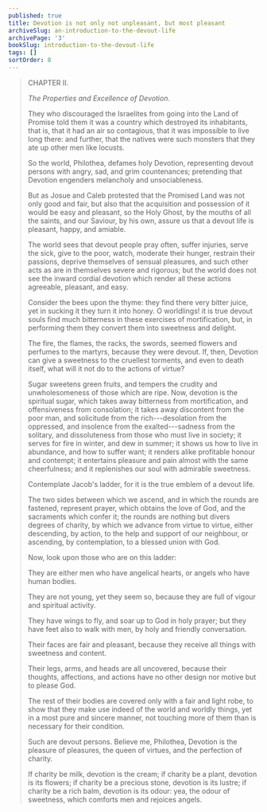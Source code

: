 ```yaml
---
published: true
title: Devotion is not only not unpleasant, but most pleasant
archiveSlug: an-introduction-to-the-devout-life
archivePage: '3'
bookSlug: introduction-to-the-devout-life
tags: []
sortOrder: 8
---
```


> CHAPTER II.
>
> *The Properties and Excellence of Devotion.*
>
> They who discouraged the Israelites from going into the Land of Promise told them it was a country which destroyed its inhabitants, that is, that it had an air so contagious, that it was impossible to live long there: and further, that the natives were such monsters that they ate up other men like locusts.
>
> So the world, Philothea, defames holy Devotion, representing devout persons with angry, sad, and grim countenances; pretending that Devotion engenders melancholy and unsociableness.
>
> But as Josue and Caleb protested that the Promised Land was not only good and fair, but also that the acquisition and possession of it would be easy and pleasant, so the Holy Ghost, by the mouths of all the saints, and our Saviour, by his own, assure us that a devout life is pleasant, happy, and amiable.
>
> The world sees that devout people pray often, suffer injuries, serve the sick, give to the poor, watch, moderate their hunger, restrain their passions, deprive themselves of sensual pleasures, and such other acts as are in themselves severe and rigorous; but the world does not see the inward cordial devotion which render all these actions agreeable, pleasant, and easy.
>
> Consider the bees upon the thyme: they find there very bitter juice, yet in sucking it they turn it into honey. O worldlings! it is true devout souls find much bitterness in these exercises of mortification, but, in performing them they convert them into sweetness and delight.
>
> The fire, the flames, the racks, the swords, seemed flowers and perfumes to the martyrs, because they were devout. If, then, Devotion can give a sweetness to the cruellest torments, and even to death itself, what will it not do to the actions of virtue?
>
> Sugar sweetens green fruits, and tempers the crudity and unwholesomeness of those which are ripe. Now, devotion is the spiritual sugar, which takes away bitterness from mortification, and offensiveness from consolation; it takes away discontent from the poor man, and solicitude from the rich---desolation from the oppressed, and insolence from the exalted---sadness from the solitary, and dissoluteness from those who must live in society; it serves for fire in winter, and dew in summer; it shows us how to live in abundance, and how to suffer want; it renders alike profitable honour and contempt; it entertains pleasure and pain almost with the same cheerfulness; and it replenishes our soul with admirable sweetness.
>
> Contemplate Jacob's ladder, for it is the true emblem of a devout life.
>
> The two sides between which we ascend, and in which the rounds are fastened, represent prayer, which obtains the love of God, and the sacraments which confer it; the rounds are nothing but divers degrees of charity, by which we advance from virtue to virtue, either descending, by action, to the help and support of our neighbour, or ascending, by contemplation, to a blessed union with God.
>
> Now, look upon those who are on this ladder:
>
> They are either men who have angelical hearts, or angels who have human bodies.
>
> They are not young, yet they seem so, because they are full of vigour and spiritual activity.
>
> They have wings to fly, and soar up to God in holy prayer; but they have feet also to walk with men, by holy and friendly conversation.
>
> Their faces are fair and pleasant, because they receive all things with sweetness and content.
>
> Their legs, arms, and heads are all uncovered, because their thoughts, affections, and actions have no other design nor motive but to please God.
>
> The rest of their bodies are covered only with a fair and light robe, to show that they make use indeed of the world and worldly things, yet in a most pure and sincere manner, not touching more of them than is necessary for their condition.
>
> Such are devout persons. Believe me, Philothea, Devotion is the pleasure of pleasures, the queen of virtues, and the perfection of charity.
>
> If charity be milk, devotion is the cream; if charity be a plant, devotion is its flowers; if charity be a precious stone, devotion is its lustre; if charity be a rich balm, devotion is its odour: yea, the odour of sweetness, which comforts men and rejoices angels.
